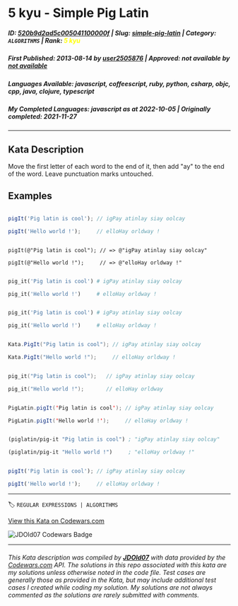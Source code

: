 # 5 kyu - Simple Pig Latin

##### **ID**: [520b9d2ad5c005041100000f](https://www.codewars.com/kata/520b9d2ad5c005041100000f) | **Slug**: [simple-pig-latin](https://www.codewars.com/kata/520b9d2ad5c005041100000f) | **Category**: `ALGORITHMS` | **Rank**: <span style="color:yellow">5 kyu</span>

##### **First Published**: 2013-08-14 ***by*** [user2505876](https://www.codewars.com/users/user2505876) | **Approved**: *not available* ***by*** [*not available*](*https://www.codewars.com*)

##### **Languages Available**: javascript, coffeescript, ruby, python, csharp, objc, cpp, java, clojure, typescript

##### **My Completed Languages**: javascript ***as at*** 2022-10-05 | **Originally completed**: 2021-11-27

---

## Kata Description


Move the first letter of each word to the end of it, then add "ay" to the end of the word. Leave punctuation marks untouched.



## Examples



```javascript

pigIt('Pig latin is cool'); // igPay atinlay siay oolcay

pigIt('Hello world !');     // elloHay orldway !

```

```objc

pigIt(@"Pig latin is cool"); // => @"igPay atinlay siay oolcay"

pigIt(@"Hello world !");     // => @"elloHay orldway !"

```

```ruby

pig_it('Pig latin is cool') # igPay atinlay siay oolcay

pig_it('Hello world !')     # elloHay orldway !

```

```python

pig_it('Pig latin is cool') # igPay atinlay siay oolcay

pig_it('Hello world !')     # elloHay orldway !

```

```csharp

Kata.PigIt("Pig latin is cool"); // igPay atinlay siay oolcay

Kata.PigIt("Hello world !");     // elloHay orldway !

```

```C++

pig_it("Pig latin is cool");   // igPay atinlay siay oolcay

pig_it("Hello world !");       // elloHay orldway

```

```Java

PigLatin.pigIt('Pig latin is cool'); // igPay atinlay siay oolcay

PigLatin.pigIt('Hello world !');     // elloHay orldway !

```

```clojure

(piglatin/pig-it "Pig latin is cool") ; "igPay atinlay siay oolcay"

(piglatin/pig-it "Hello world !")     ; "elloHay orldway !"

```

```typescript

pigIt('Pig latin is cool'); // igPay atinlay siay oolcay

pigIt('Hello world !');     // elloHay orldway !

```



---


🏷 `REGULAR EXPRESSIONS | ALGORITHMS`


[View this Kata on Codewars.com](https://www.codewars.com/kata/520b9d2ad5c005041100000f)

![](https://www.codewars.com/users/jdold07/badges/large "JDOld07 Codewars Badge")

---

###### *This Kata description was compiled by [**JDOld07**](https://tpstech.dev) with data provided by the [Codewars.com](https://www.codewars.com) API.  The solutions in this repo associated with this kata are my solutions unless otherwise noted in the code file.  Test cases are generally those as provided in the Kata, but may include additional test cases I created while coding my solution.  My solutions are not always commented as the solutions are rarely submitted with comments.*
